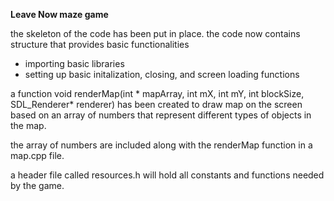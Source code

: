 **Leave Now maze game**

the skeleton of the code has been put in place. the code now contains structure that provides basic functionalities
<ul>
<li> importing basic libraries</li>
<li> setting up basic initalization, closing, and screen loading functions </li>
</ul>

a function void renderMap(int * mapArray, int mX, int mY, int blockSize, SDL_Renderer* renderer) has been created to draw map on the screen based on an array of numbers that represent different types of objects in the map. 

the array of numbers are included along with the renderMap function in a map.cpp file. 

a header file called resources.h will hold all constants and functions needed by the game.